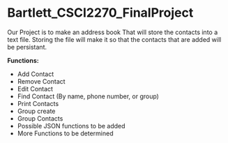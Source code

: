 # Bartlett_CSCI2270_FinalProject

Our Project is to make an address book That will store the contacts into a text file.
Storing the file will make it so that the contacts that are added will be persistant.

**Functions:**

- Add Contact
- Remove Contact
- Edit Contact
- Find Contact (By name, phone number, or group)
- Print Contacts
- Group create
- Group Contacts
- Possible JSON functions to be added
- More Functions to be determined
